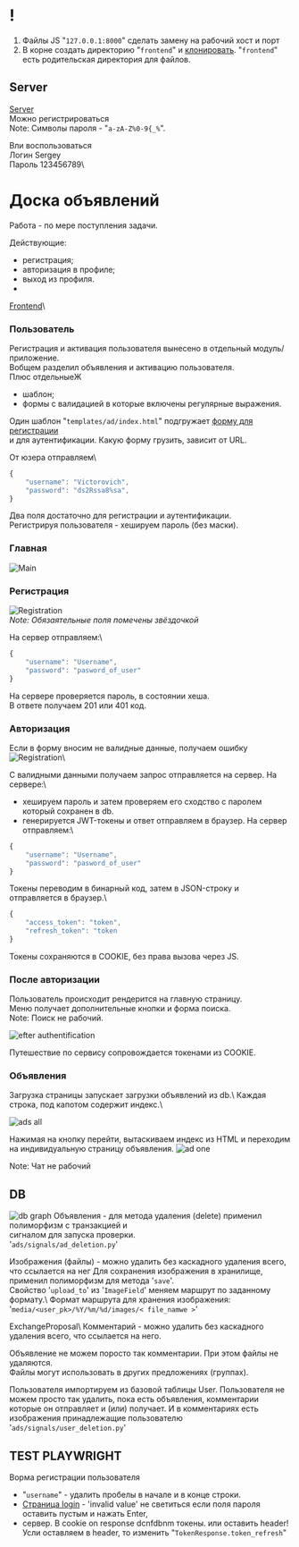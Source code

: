 # !
1. Файлы JS "`127.0.0.1:8000`" сделать замену на рабочий хост и порт 
2. В корне создать директорию "`frontend`" и [клонировать](https://github.com/Tryd0g0lik/adboard_frotend). "`frontend`" есть родительская директория для файлов.  


## Server
[Server](http://83.166.245.209/users/register/)\
Можно регистрироваться \
Note: Символы пароля - "`a-zA-Z%0-9{_%`".

Bли воспользоваться\
Логин Sergey\
Пароль 123456789\

# Доска объявлений
 Работа - по мере поступления задачи.

Действующие:
- регистрация;
- авторизация в профиле;
- выход из профиля.
- 

[Frontend](https://github.com/Tryd0g0lik/adboard_frotend)\


### Пользователь
Регистрация и активация пользователя вынесено в отдельный модуль/приложение.\
Вобщем разделил объявления и активацию пользователя.\
Плюс отдельныеЖ
- шаблон;
- формы c валидацией в которые включены регулярные выражения.

Один шаблон "`templates/ad/index.html`" подгружает [форму для регистрации](http://127.0.0.1:8000/users/register/) \
и для аутентификации. Какую форму грузить, зависит от URL. 

От юзера отправляем\ 
```js
{
    "username": "Victorovich",
    "password": "ds2Rssa8%sa",   
}

```
Два поля достаточно для регистрации и аутентификации.\
Регистрируя пользователя - хешируем пароль (без маски). 
### Главная
![Main](./img/main.png)

### Регистрация

![Registration](./img/register.png)\
*Note: Обязаятельные поля помечены звёздочкой* 

На сервер отправляем:\
```js
{
    "username": "Username",
    "password": "pasword_of_user"
}
```
На сервере проверяется пароль, в состоянии хеша.\
В ответе получаем 201 или 401 код.

### Авторизация

Если в форму вносим не валидные  данные, получаем ошибку\
![Registration](./img/login.png)\

С валидными данными получаем запрос отправляется на сервер. На сервере:\
 -  хешируем пароль и затем проверяем его сходство с паролем который сохранен в db. 
 - генерируется JWT-токены и ответ отправляем в браузер.
На сервер отправляем:\
```js
{
    "username": "Username",
    "password": "pasword_of_user"
}
```

Токены переводим в бинарный код, затем в JSON-строку и отправляется в браузер.\
```js
{
    "access_token": "token",
    "refresh_token": "token
}
```
Токены сохраняются в COOKIE, без права вызова через JS.

### После авторизации
Пользователь происходит рендерится на главную страницу.\
Меню получает дополнительные кнопки и форма поиска.\
Note: Поиск не рабочий. 

![efter authentification](./img/logging_user.png)

Путешествие по сервису сопровождается токенами из COOKIE.

### Объявления

Загрузка страницы запускает загрузки объявлений из db.\ 
Каждая строка, под капотом содержит индекс.\

![ads all](./img/ads.png)

Нажимая на кнопку перейти, вытаскиваем индекс из HTML и переходим на
индивидуальную страницу объявления.
![ad one](./img/ad.png)

Note: Чат не рабочий

## DB
![db graph](./img/db_ads.png)
Объявления - для метода удаления (delete) применил полиморфизм с транзакцией и \
сигналом для запуска проверки. \
'`ads/signals/ad_deletion.py`'

Изображения (файлы) - можно удалить без каскадного удаления всего, что ссылается на нег
    Для сохранения изображения в хранилище, применил полиморфизм для метода '`save`'.\
    Свойство '`upload_to`' из '`ImageField`' меняем маршрут по заданному формату.\ 
Формат маршрута для хранения изображения: '`media/<user_pk>/%Y/%m/%d/images/< file_namwe >`'  

ExchangeProposal\ 
Комментарий - можно удалить без каскадного удаления всего, что ссылается на него.

Объявление не можем поросто так  комментарии. При этом файлы не удаляются. \
Файлы могут использовать в других предложениях (группах).

Пользователя импортируем из базовой таблицы User.
Пользователя не можем просто так удалить, пока есть объявления, комментарии \
которые он отправляет и (или) получает.
    И в комментариях есть изображения принадлежащие пользователю
'`ads/signals/user_deletion.py`'

## TEST PLAYWRIGHT
Ворма регистрации пользователя
- "`username`" - удалить пробелы в начале и в конце строки.
- [Страницa login](http://127.0.0.1:8000/users/login/) - 'invalid value' не светиться если поля пароля оставить пустым и нажать Enter,
- сервер. В cookie on response dcnfdbnm токены. или оставить header!  Усли оставляем в header, то изменить "`TokenResponse.token_refresh`"